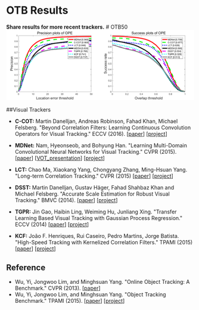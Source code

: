 # OTB Results

**Share results for more recent trackers.**
#<a>  OTB50</a>
![result](results.png)


##Visual Trackers

* **C-COT:** Martin Danelljan, Andreas Robinson, Fahad Khan, Michael Felsberg. 
"Beyond Correlation Filters: Learning Continuous Convolution Operators for Visual Tracking." ECCV (2016). 
[[paper](http://www.cvl.isy.liu.se/research/objrec/visualtracking/conttrack/C-COT_ECCV16.pdf)]
[[project](http://www.cvl.isy.liu.se/research/objrec/visualtracking/conttrack/index.html)]


* **MDNet:** Nam, Hyeonseob, and Bohyung Han. 
"Learning Multi-Domain Convolutional Neural Networks for Visual Tracking." CVPR (2015).
[[paper](http://arxiv.org/pdf/1510.07945v2.pdf)]
[[VOT_presentation](http://votchallenge.net/vot2015/download/presentation_Hyeonseob.pdf)]
[[project](http://cvlab.postech.ac.kr/research/mdnet/)]

* **LCT:** Chao Ma, Xiaokang Yang, Chongyang Zhang, Ming-Hsuan Yang.
"Long-term Correlation Tracking." CVPR (2015)
[[paper](https://drive.google.com/file/d/0B8-i_hZvGyZNMzc5QWtINjhIMU0/view)]
[[project](https://sites.google.com/site/chaoma99/cvpr15_tracking)]

* **DSST:** Martin Danelljan, Gustav Häger, Fahad Shahbaz Khan and Michael Felsberg. 
"Accurate Scale Estimation for Robust Visual Tracking." BMVC (2014).
[[paper](http://www.cvl.isy.liu.se/research/objrec/visualtracking/scalvistrack/ScaleTracking_BMVC14.pdf)]
[[project](http://www.cvl.isy.liu.se/en/research/objrec/visualtracking/scalvistrack/index.html)]

* **TGPR:** Jin Gao, Haibin Ling, Weiming Hu, Junliang Xing.
"Transfer Learning Based Visual Tracking with Gaussian Process Regression." ECCV (2014)
[[paper](http://www.dabi.temple.edu/~hbling/publication/tgpr-eccv14.pdf)]
[[project](http://www.dabi.temple.edu/~hbling/code/TGPR.htm)]

* **KCF:** João F. Henriques, Rui Caseiro, Pedro Martins, Jorge Batista. 
"High-Speed Tracking with Kernelized Correlation Filters." TPAMI (2015)
[[paper](http://www.robots.ox.ac.uk/~joao/publications/henriques_tpami2015.pdf)]
[[project](http://www.robots.ox.ac.uk/~joao/circulant/)]


Reference
----------
* Wu, Yi, Jongwoo Lim, and Minghsuan Yang. 
"Online Object Tracking: A Benchmark." CVPR (2013).
[[paper](http://faculty.ucmerced.edu/mhyang/papers/cvpr13_benchmark.pdf)]
* Wu, Yi, Jongwoo Lim, and Minghsuan Yang. 
"Object Tracking Benchmark." TPAMI (2015).
[[paper](http://ieeexplore.ieee.org/stamp/stamp.jsp?tp=&arnumber=7001050&tag=1)]
[[project](http://cvlab.hanyang.ac.kr/tracker_benchmark/index.html)]
